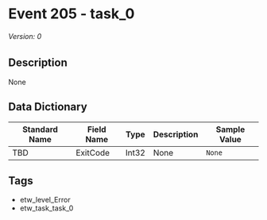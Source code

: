 # Event 205 - task_0
###### Version: 0

## Description
None

## Data Dictionary
|Standard Name|Field Name|Type|Description|Sample Value|
|---|---|---|---|---|
|TBD|ExitCode|Int32|None|`None`|

## Tags
* etw_level_Error
* etw_task_task_0